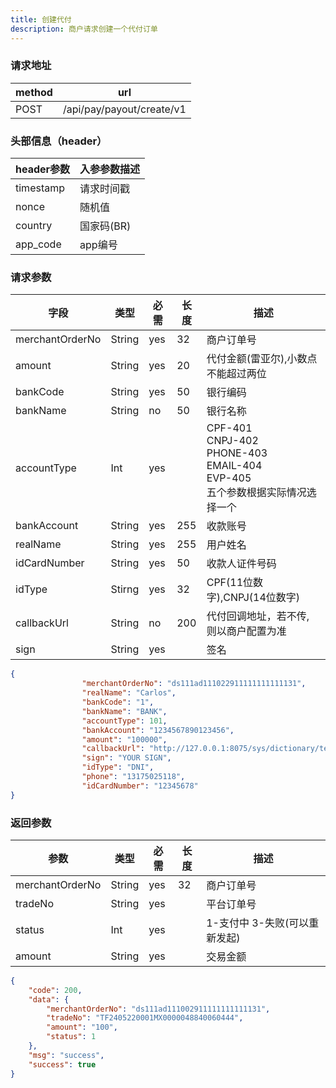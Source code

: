 ```yaml
---
title: 创建代付
description: 商户请求创建一个代付订单
---
```


### 请求地址

| method | url                       |
| ------ | ------------------------- |
| POST   | /api/pay/payout/create/v1 |

### 头部信息（header）

| header参数  | 入参参数描述  |
| --------- | ------- |
| timestamp | 请求时间戳   |
| nonce     | 随机值     |
| country   | 国家码(BR) |
| app_code  | app编号   |

### 请求参数

| 字段              | 类型     | 必需  | 长度  | 描述                                                                             |
| --------------- | ------ | --- | --- | ------------------------------------------------------------------------------ |
| merchantOrderNo | String | yes | 32  | 商户订单号                                                                          |
| amount          | String | yes | 20  | 代付金额(雷亚尔),小数点不能超过两位                                                            |
| bankCode        | String | yes | 50  | 银行编码                                                                           |
| bankName        | String | no  | 50  | 银行名称                                                                           |
| accountType     | Int    | yes |     | CPF-401<br>CNPJ-402 <br>PHONE-403 <br>EMAIL-404 <br>EVP-405 <br>五个参数根据实际情况选择一个 |
| bankAccount     | String | yes | 255 | 收款账号                                                                           |
| realName        | String | yes | 255 | 用户姓名                                                                           |
| idCardNumber    | String | yes | 50  | 收款人证件号码                                                                        |
| idType          | Stirng | yes | 32  | CPF(11位数字),CNPJ(14位数字)                                                         |
| callbackUrl     | String | no  | 200 | 代付回调地址，若不传, 则以商户配置为准                                                           |
| sign            | String | yes |     | 签名                                                                             |

```json
{
                "merchantOrderNo": "ds111ad111022911111111111131",
                "realName": "Carlos",
                "bankCode": "1",
                "bankName": "BANK",
                "accountType": 101,
                "bankAccount": "1234567890123456",
                "amount": "100000",
                "callbackUrl": "http://127.0.0.1:8075/sys/dictionary/test",
                "sign": "YOUR SIGN",
                "idType": "DNI",
                "phone": "13175025118",
                "idCardNumber": "12345678"
}
```

### 返回参数

| 参数              | 类型     | 必需  | 长度  | 描述                 |
| --------------- | ------ | --- | --- | ------------------ |
| merchantOrderNo | String | yes | 32  | 商户订单号              |
| tradeNo         | String | yes |     | 平台订单号              |
| status          | Int    | yes |     | 1-支付中 3-失败(可以重新发起) |
| amount          | String | yes |     | 交易金额               |

```json
{
    "code": 200,
    "data": {
        "merchantOrderNo": "ds111ad111002911111111111131",
        "tradeNo": "TF2405220001MX0000048840060444",
        "amount": "100",
        "status": 1
    },
    "msg": "success",
    "success": true
}
```
